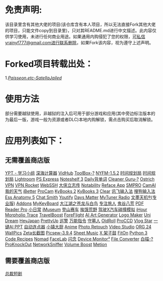 # 免责声明:
该目录里含有其他大佬的项目(该仓库含有本人项目，所以无法直接Fork其他大佬的项目，只能文件copy到目录里)，只对其README.md进行中文描述。此内容仅供学习使用，未进行任何商业用途。如果通用内购侵犯了您的权限，可私信yrainyf777@gmail.com进行联系删除，如果Fork该内容，视为遵守上述声明。

# Forked项目转载出处：
1.*[Paisseon.etc-SatellaJailed](https://github.com/Paisseon/SatellaJailed)* 

# 使用方法
部分需要越狱使用，非越狱的注入后可用于部分游戏和应用(其中旁边标注版本的为最后一版，游戏一般为资源或者DLC)本地内购解锁，需点击购买后取消解锁。

# 应用列表如下：
## 无需覆盖商店版
[YPT - 学习小组](https://apps.apple.com/app/id1441909643) [深海计算器](https://apps.apple.com/app/id1458457890) [VidHub](https://apps.apple.com/app/id1659622164) [ToolBox-?](https://apps.apple.com/app/id1476205977) [NYFM-1.5.2](https://apps.apple.com/app/id1495951015) [时间规划局](https://apps.apple.com/app/id1473733265) [时间规划局](https://apps.apple.com/app/id1439723850) [Lightroom](https://apps.apple.com/app/id878783582) [PS Express](https://apps.apple.com/app/id331975235) [Noteshelf 3](https://apps.apple.com/app/id6458735203) [Daily背单词](https://apps.apple.com/cn/app/id1577666439) [Cleaner Guru-?](https://apps.apple.com/app/id1476380919) [Ostrich VPN](https://apps.apple.com/app/id1532634346) [VPN Rocket](https://apps.apple.com/app/id1633792051) [WebSSH](https://apps.apple.com/app/id497714887) [大侠立志传](https://apps.apple.com/cn/app/id6502489827) [Notability](https://apps.apple.com/app/id360593530) [Reface App](https://apps.apple.com/app/id6455497795) [SMPRO](https://apps.apple.com/app/id673545271) [CamAI](https://apps.apple.com/app/id6472872484) [我的天气](https://apps.apple.com/app/id1003715695) [iBetter](https://apps.apple.com/app/id1262378864) [ProCam](https://apps.apple.com/app/id730712409) [KyBooks 2](https://apps.apple.com/app/id1018584176) [KyBooks 3](https://apps.apple.com/app/id1348198785) [Clear](https://apps.apple.com/app/id493136154) [讯飞输入法](https://apps.apple.com/cn/app/id1582446193) [搜狗输入法](https://apps.apple.com/app/id917670924) [Ess Anatomy 5](https://apps.apple.com/app/id596684220) [Chat Smith](https://apps.apple.com/app/id1559479889) [Youtify](https://apps.apple.com/app/id1587457403) [Days Matter](https://apps.apple.com/app/id406170251) [MyTuner Radio](https://apps.apple.com/app/id520502858) [文墨天机®(专业版)](https://apps.apple.com/app/id1193514811) [Addons](https://apps.apple.com/app/id6446811843) [MyKeyBoard](https://apps.apple.com/app/id1455404109) [大江湖之苍龙与白鸟](https://apps.apple.com/cn/app/id6736354312) [专注旅人](https://apps.apple.com/app/id1559730367) [鬼谷八荒](https://apps.apple.com/cn/app/id6737795387) [PDF Reader Pro](https://apps.apple.com/app/id919472509) [小日常](https://apps.apple.com/app/id1263789061) [iMuseum](https://apps.apple.com/app/id897422059) [登山赛车](https://apps.apple.com/app/id564540143) [挨饿荒野](https://apps.apple.com/app/id1350109821) [驾驶X汽车碰撞模拟](https://apps.apple.com/app/id6736580540) [iHour](https://apps.apple.com/app/id687625208) [Morpholio Trace](https://apps.apple.com/app/id547274918) [TravelBoost](https://apps.apple.com/app/id1476504378) [ForeFlight](https://apps.apple.com/app/id333252638) [AI Art Generator](https://apps.apple.com/app/id1664703783) [Logo Maker](https://apps.apple.com/app/id1217017670) [Uni Dream](https://apps.apple.com/app/id1633014886) [HeyJapan](https://apps.apple.com/app/id1576311051) [PrettyUp](https://apps.apple.com/app/id1544211932) [巡警](https://apps.apple.com/app/id1377588412) [万能指令](https://apps.apple.com/app/id6503070246) [守墓人](https://apps.apple.com/app/id1461238719) [OldRoll](https://apps.apple.com/app/id1570093460) [ProCCD](https://apps.apple.com/app/id1616113199) [Vlog Star](https://apps.apple.com/app/id1403688344) [一键AI PPT](https://apps.apple.com/app/id6670399522) [自动连点器](https://apps.apple.com/app/id6444239486) [小镇大厨](https://apps.apple.com/app/id1397824035) [Anime](https://apps.apple.com/app/id1437287799) [Photo Retouch](https://apps.apple.com/app/id1230394683) [Video Studio](https://apps.apple.com/app/id1438312320) [ORG 24](https://apps.apple.com/app/id1469007799) [WallPics](https://apps.apple.com/app/id6446832902) [Zeta长截图](https://apps.apple.com/cn/app/id1615913935) [Picsew-3.9.4](https://apps.apple.com/app/id1208145167) [Sheet Music](https://apps.apple.com/cn/app/id6471382037) [X 架子鼓](https://apps.apple.com/app/id1452785793) [FitOn](https://apps.apple.com/app/id1442473191) [Python 3](https://apps.apple.com/app/id1262850648) [Code Recipes](https://apps.apple.com/app/id1012115120) [Nomad](https://apps.apple.com/app/id1519508653) [FaceLab](https://apps.apple.com/app/id1530776865) [闪念](https://apps.apple.com/app/id1397149726) [Device Monitor²](https://apps.apple.com/app/id1522870046) [File Converter](https://apps.apple.com/app/id486538934) [白描-?](https://apps.apple.com/app/id1249901692) [ProKnockOut](https://apps.apple.com/app/id944665061) [NetworkSniffer](https://apps.apple.com/app/id6450956188) [Volume Boost](https://apps.apple.com/app/id1500458684) [Metion](https://apps.apple.com/app/id1530965242)  

## 需要覆盖商店版
[总裁短剧](https://apps.apple.com/cn/app/id6523420381)
